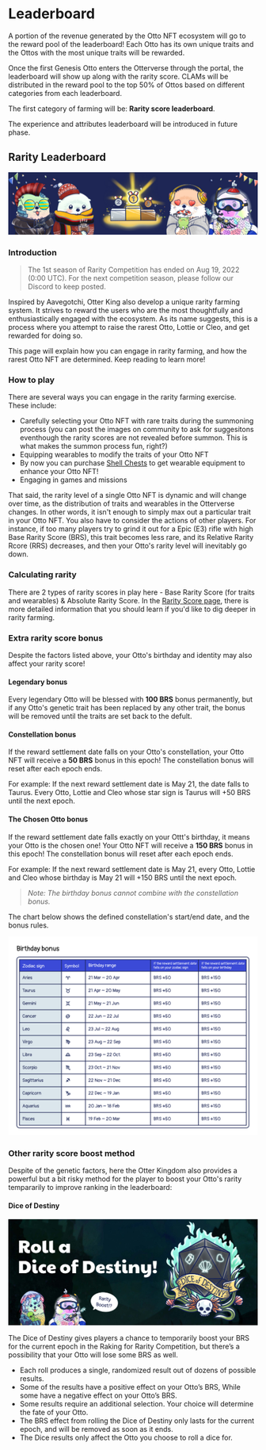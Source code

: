 # Leaderboard

A portion of the revenue generated by the Otto NFT ecosystem will go to the reward pool of the leaderboard! Each Otto has its own unique traits and the Ottos with the most unique traits will be rewarded. 

Once the first Genesis Otto enters the Otterverse through the portal, the leaderboard will show up along with the rarity score. CLAMs will be distributed in the reward pool to the top 50% of Ottos based on different categories from each leaderboard. 

The first category of farming will be: **Rarity score leaderboard**. 

The experience and attributes leaderboard will be introduced in future phase.


## Rarity Leaderboard

![Rarity Leaderboard](img/leaderboard.jpg)

### Introduction

> The 1st season of Rarity Competition has ended on Aug 19, 2022 (0:00 UTC). For the next competition season, please follow our Discord to keep posted.

Inspired by Aavegotchi, Otter King also develop a unique rarity farming system. It strives to reward the users who are the most thoughtfully and enthusiastically engaged with the ecosystem. As its name suggests, this is a process where you attempt to raise the rarest Otto, Lottie or Cleo, and get rewarded for doing so.

This page will explain how you can engage in rarity farming, and how the rarest Otto NFT are determined. Keep reading to learn more!

### How to play

There are several ways you can engage in the rarity farming exercise. These include:

- Carefully selecting your Otto NFT with rare traits during the summoning process (you can post the images on community to ask for suggesitons eventhough the rarity scores are not revealed before summon. This is what makes the summon process fun, right?)
- Equipping wearables to modify the traits of your Otto NFT
 - By now you can purchase [Shell Chests](./store#shell-chest) to get wearable equipment to enhance your Otto NFT!
- Engaging in games and missions

That said, the rarity level of a single Otto NFT is dynamic and will change over time, as the distribution of traits and wearables in the Otterverse changes. In other words, it isn't enough to simply max out a particular trait in your Otto NFT. You also have to consider the actions of other players. For instance, if too many players try to grind it out for a Epic (E3) rifle with high Base Rarity Score (BRS), this trait becomes less rare, and its Relative Rarity Rcore (RRS) decreases, and then your Otto's rarity level will inevitably go down.

### Calculating rarity

There are 2 types of rarity scores in play here - Base Rarity Score (for traits and wearables) & Absolute Rarity Score. In the [Rarity Score page](./rarity-farming.md), there is more detailed information that you should learn if you'd like to dig deeper in rarity farming.

### Extra rarity score bonus

Despite the factors listed above, your Otto's birthday and identity may also affect your rarity score!

#### Legendary bonus

Every legendary Otto will be blessed with **100 BRS** bonus permanently, but if any Otto's genetic trait has been replaced by any other trait, the bonus will be removed until the traits are set back to the defult.

#### Constellation bonus

If the reward settlement date falls on your Otto's constellation, your Otto NFT will receive a **50 BRS** bonus in this epoch! The constellation bonus will reset after each epoch ends.

For example: If the next reward settlement date is May 21, the date falls to Taurus. Every Otto, Lottie and Cleo whose star sign is Taurus will +50 BRS until the next epoch.

#### The Chosen Otto bonus

If the reward settlement date falls exactly on your Ottt's birthday, it means your Otto is the chosen one! Your Otto NFT will receive a **150 BRS** bonus in this epoch! The constellation bonus will reset after each epoch ends.

For example: If the next reward settlement date is May 21, every Otto, Lottie and Cleo whose birthday is May 21 will +150 BRS until the next epoch. 

> *Note: The birthday bonus cannot combine with the constellation bonus.*

The chart below shows the defined constellation's start/end date, and the bonus rules.

![Constellation Bonus](./img/constellation_bonus.jpg)

### Other rarity score boost method

Despite of the genetic factors, here the Otter Kingdom also provides a powerful but a bit risky method for the player to boost your Otto's rarity tempararily to improve ranking in the leaderboard:

#### Dice of Destiny <a href="#dod" id="dod"></a>

![Dice of Destiny](./img/dice_of_destiny.jpg)

The Dice of Destiny gives players a chance to temporarily boost your BRS for the current epoch in the Raking for Rarity Competition, but there’s a possibility that your Otto will lose some BRS as well.

* Each roll produces a single, randomized result out of dozens of possible results.
* Some of the results have a positive effect on your Otto’s BRS, While some have a negative effect on your Otto’s BRS.
* Some results require an additional selection. Your choice will determine the fate of your Otto.
* The BRS effect from rolling the Dice of Destiny only lasts for the current epoch, and will be removed as soon as it ends.
* The Dice results only affect the Otto you choose to roll a dice for.
